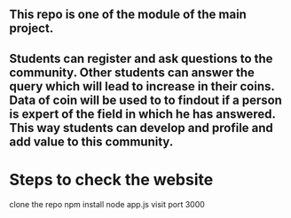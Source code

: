 ## This repo is one of the module of the main project.

## Students can register and ask questions to the community. Other students can answer the query which will lead to increase in their coins. Data of coin will be used to to findout if a person is expert of the field in which he has answered. This way students can develop and profile and add value to this community.

 # Steps to check the website 
 clone the repo
 npm install
 node app.js
 visit port 3000

